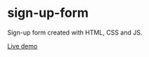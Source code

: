 # sign-up-form

Sign-up form created with HTML, CSS and JS.

<a href="https://emreipekci.github.io/sign-up-form/">Live demo</a>